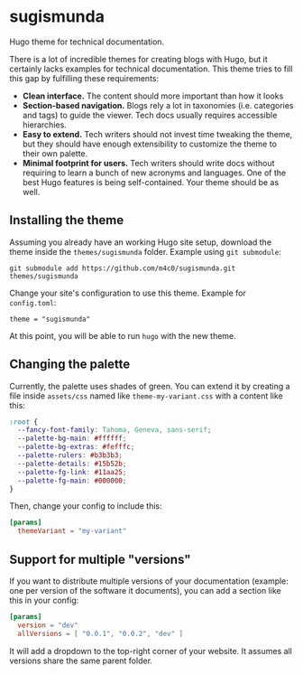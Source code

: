 # sugismunda

Hugo theme for technical documentation.

There is a lot of incredible themes for creating blogs with Hugo, but it
certainly lacks examples for technical documentation. This theme tries to fill
this gap by fulfilling these requirements:

* **Clean interface.** The content should more important than how it looks
* **Section-based navigation.** Blogs rely a lot in taxonomies (i.e. categories
  and tags) to guide the viewer. Tech docs usually requires accessible
  hierarchies.
* **Easy to extend.** Tech writers should not invest time tweaking the theme,
  but they should have enough extensibility to customize the theme to their own
  palette.
* **Minimal footprint for users.** Tech writers should write docs without
  requiring to learn a bunch of new acronyms and languages. One of the best
  Hugo features is being self-contained. Your theme should be as well.

## Installing the theme

Assuming you already have an working Hugo site setup, download the theme inside
the `themes/sugismunda` folder. Example using `git submodule`:

```
git submodule add https://github.com/m4c0/sugismunda.git themes/sugismunda
```

Change your site's configuration to use this theme. Example for `config.toml`:

```
theme = "sugismunda"
```

At this point, you will be able to run `hugo` with the new theme.

## Changing the palette

Currently, the palette uses shades of green. You can extend it by creating a
file inside `assets/css` named like `theme-my-variant.css` with a content like
this:

```css
:root {
  --fancy-font-family: Tahoma, Geneva, sans-serif;
  --palette-bg-main: #ffffff;
  --palette-bg-extras: #fefffc;
  --palette-rulers: #b3b3b3;
  --palette-details: #15b52b;
  --palette-fg-link: #11aa25;
  --palette-fg-main: #000000;
}
```

Then, change your config to include this:

```toml
[params]
  themeVariant = "my-variant"
```

## Support for multiple "versions"

If you want to distribute multiple versions of your documentation (example: one
per version of the software it documents), you can add a section like this in
your config:

```toml
[params]
  version = "dev"
  allVersions = [ "0.0.1", "0.0.2", "dev" ]
```

It will add a dropdown to the top-right corner of your website. It assumes all
versions share the same parent folder.
